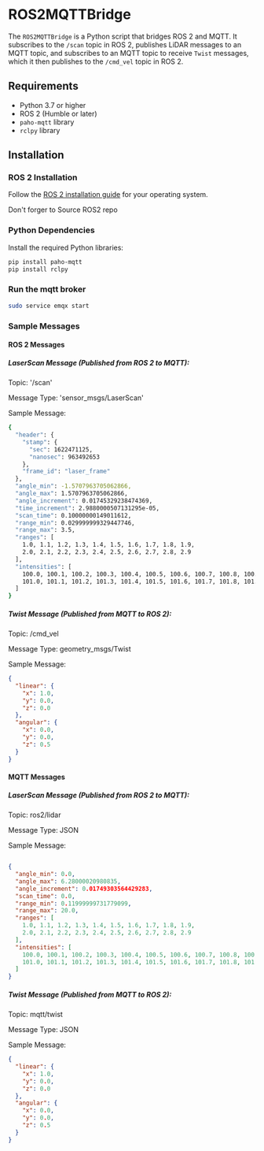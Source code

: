 # ROS2MQTTBridge

The `ROS2MQTTBridge` is a Python script that bridges ROS 2 and MQTT. It subscribes to the `/scan` topic in ROS 2, publishes LiDAR messages to an MQTT topic, and subscribes to an MQTT topic to receive `Twist` messages, which it then publishes to the `/cmd_vel` topic in ROS 2.

## Requirements

- Python 3.7 or higher
- ROS 2 (Humble or later)
- `paho-mqtt` library
- `rclpy` library

## Installation

### ROS 2 Installation

Follow the [ROS 2 installation guide](https://docs.ros.org/en/foxy/Installation.html) for your operating system.

Don't forger to Source ROS2 repo
### Python Dependencies

Install the required Python libraries:

```sh
pip install paho-mqtt
pip install rclpy
```

### Run the mqtt broker

```sh
sudo service emqx start
```

### Sample Messages
#### ROS 2 Messages
##### LaserScan Message (Published from ROS 2 to MQTT):

Topic: '/scan'

Message Type: 'sensor_msgs/LaserScan'

Sample Message:
```sh
{
  "header": {
    "stamp": {
      "sec": 1622471125,
      "nanosec": 963492653
    },
    "frame_id": "laser_frame"
  },
  "angle_min": -1.5707963705062866,
  "angle_max": 1.5707963705062866,
  "angle_increment": 0.01745329238474369,
  "time_increment": 2.9880000507131295e-05,
  "scan_time": 0.10000000149011612,
  "range_min": 0.029999999329447746,
  "range_max": 3.5,
  "ranges": [
    1.0, 1.1, 1.2, 1.3, 1.4, 1.5, 1.6, 1.7, 1.8, 1.9,
    2.0, 2.1, 2.2, 2.3, 2.4, 2.5, 2.6, 2.7, 2.8, 2.9
  ],
  "intensities": [
    100.0, 100.1, 100.2, 100.3, 100.4, 100.5, 100.6, 100.7, 100.8, 100.9,
    101.0, 101.1, 101.2, 101.3, 101.4, 101.5, 101.6, 101.7, 101.8, 101.9
  ]
}
```
##### Twist Message (Published from MQTT to ROS 2):

Topic: /cmd_vel

Message Type: geometry_msgs/Twist

Sample Message:
```json
{
  "linear": {
    "x": 1.0,
    "y": 0.0,
    "z": 0.0
  },
  "angular": {
    "x": 0.0,
    "y": 0.0,
    "z": 0.5
  }
}
```
#### MQTT Messages
##### LaserScan Message (Published from ROS 2 to MQTT):

Topic: ros2/lidar

Message Type: JSON

Sample Message:
```json

{
  "angle_min": 0.0,
  "angle_max": 6.28000020980835,
  "angle_increment": 0.01749303564429283,
  "scan_time": 0.0,
  "range_min": 0.11999999731779099,
  "range_max": 20.0,
  "ranges": [
    1.0, 1.1, 1.2, 1.3, 1.4, 1.5, 1.6, 1.7, 1.8, 1.9,
    2.0, 2.1, 2.2, 2.3, 2.4, 2.5, 2.6, 2.7, 2.8, 2.9
  ],
  "intensities": [
    100.0, 100.1, 100.2, 100.3, 100.4, 100.5, 100.6, 100.7, 100.8, 100.9,
    101.0, 101.1, 101.2, 101.3, 101.4, 101.5, 101.6, 101.7, 101.8, 101.9
  ]
}
```
##### Twist Message (Published from MQTT to ROS 2):

Topic: mqtt/twist

Message Type: JSON

Sample Message:

```json
{
  "linear": {
    "x": 1.0,
    "y": 0.0,
    "z": 0.0
  },
  "angular": {
    "x": 0.0,
    "y": 0.0,
    "z": 0.5
  }
}
```

